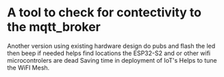 # A tool to check for contectivity to the mqtt_broker
Another version using existing hardware design
do pubs and flash the led then beep if needed
helps find locations the ESP32-S2 and or other wifi microcontrolers are dead
Saving time in deployment of IoT's
Helps to tune the WiFI Mesh.

